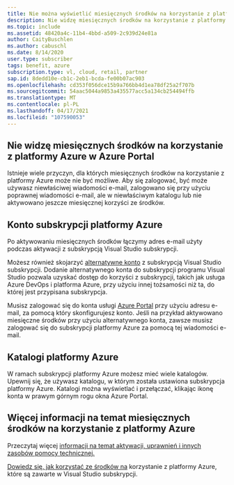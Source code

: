 ```yaml
---
title: Nie można wyświetlić miesięcznych środków na korzystanie z platformy Azure w Azure Portal
description: Nie widzę miesięcznych środków na korzystanie z platformy Azure po zalogowaniu się do Azure Portal
ms.topic: include
ms.assetid: 48420a4c-11b4-4bbd-a509-2c939d24e81a
author: CaityBuschlen
ms.author: cabuschl
ms.date: 8/14/2020
user.type: subscriber
tags: benefit, azure
subscription.type: vl, cloud, retail, partner
sap.id: 8dedd10e-cb1c-2eb1-bcda-fe00b07ac903
ms.openlocfilehash: cd353f056dce15b9a766bb4d1ea78df25a2f707b
ms.sourcegitcommit: 54aac5044a9853a435577acc5a134cb254494ffb
ms.translationtype: MT
ms.contentlocale: pl-PL
ms.lasthandoff: 04/17/2021
ms.locfileid: "107590053"
---
```

## <a name="im-unable-to-see-my-azure-monthly-credit-in-the-azure-portal"></a>Nie widzę miesięcznych środków na korzystanie z platformy Azure w Azure Portal

Istnieje wiele przyczyn, dla których miesięcznych środków na korzystanie z platformy Azure może nie być możliwe. Aby się zalogować, być może używasz niewłaściwej wiadomości e-mail, zalogowano się przy użyciu poprawnej wiadomości e-mail, ale w niewłaściwym katalogu lub nie aktywowano jeszcze miesięcznej korzyści ze środków. 

## <a name="azure-subscription-account"></a>Konto subskrypcji platformy Azure 

Po aktywowaniu miesięcznych środków łączymy adres e-mail użyty podczas aktywacji z subskrypcją Visual Studio subskrypcji.  

Możesz również skojarzyć [alternatywne konto](https://docs.microsoft.com/visualstudio/subscriptions/vs-alternate-identity) z subskrypcją Visual Studio subskrypcji. Dodanie alternatywnego konta do subskrypcji programu Visual Studio pozwala uzyskać dostęp do korzyści z subskrypcji, takich jak usługa Azure DevOps i platforma Azure, przy użyciu innej tożsamości niż ta, do której jest przypisana subskrypcja.  

Musisz zalogować się do konta usługi [Azure Portal](https://portal.azure.com/) przy użyciu adresu e-mail, za pomocą który skonfigurujesz konto. Jeśli na przykład aktywowano miesięczne środków przy użyciu alternatywnego konta, zawsze musisz zalogować się do subskrypcji platformy Azure za pomocą tej wiadomości e-mail. 

## <a name="azure-directories"></a>Katalogi platformy Azure
 
W ramach subskrypcji platformy Azure możesz mieć wiele katalogów. Upewnij się, że używasz katalogu, w którym została ustawiona subskrypcja platformy Azure. Katalogi można wyświetlać i przełączać, klikając ikonę konta w prawym górnym rogu okna Azure Portal. 

## <a name="more-information-about-monthly-azure-credits"></a>Więcej informacji na temat miesięcznych środków na korzystanie z platformy Azure

Przeczytaj więcej [informacji na temat aktywacji, uprawnień i innych zasobów pomocy technicznej.](https://docs.microsoft.com/visualstudio/subscriptions/vs-azure)  

[Dowiedz się, jak korzystać ze środków na](https://azure.microsoft.com/pricing/member-offers/credit-for-visual-studio-subscribers/#azure-credits) korzystanie z platformy Azure, które są zawarte w Visual Studio subskrypcji. 